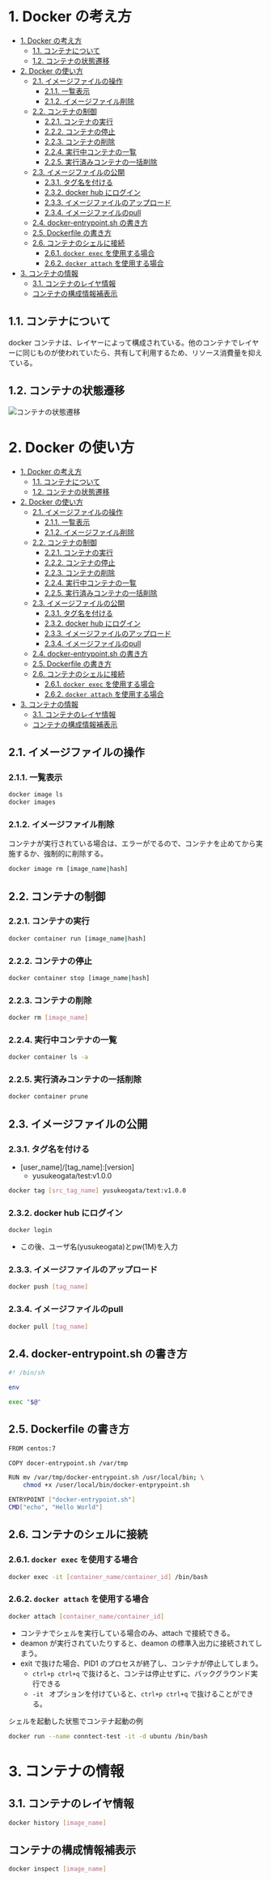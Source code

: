 # 1. Docker の考え方

<!-- TOC -->
- [1. Docker の考え方](#1-docker-の考え方)
  - [1.1. コンテナについて](#11-コンテナについて)
  - [1.2. コンテナの状態遷移](#12-コンテナの状態遷移)
- [2. Docker の使い方](#2-docker-の使い方)
  - [2.1. イメージファイルの操作](#21-イメージファイルの操作)
    - [2.1.1. 一覧表示](#211-一覧表示)
    - [2.1.2. イメージファイル削除](#212-イメージファイル削除)
  - [2.2. コンテナの制御](#22-コンテナの制御)
    - [2.2.1. コンテナの実行](#221-コンテナの実行)
    - [2.2.2. コンテナの停止](#222-コンテナの停止)
    - [2.2.3. コンテナの削除](#223-コンテナの削除)
    - [2.2.4. 実行中コンテナの一覧](#224-実行中コンテナの一覧)
    - [2.2.5. 実行済みコンテナの一括削除](#225-実行済みコンテナの一括削除)
  - [2.3. イメージファイルの公開](#23-イメージファイルの公開)
    - [2.3.1. タグ名を付ける](#231-タグ名を付ける)
    - [2.3.2. docker hub にログイン](#232-docker-hub-にログイン)
    - [2.3.3. イメージファイルのアップロード](#233-イメージファイルのアップロード)
    - [2.3.4. イメージファイルのpull](#234-イメージファイルのpull)
  - [2.4. docker-entrypoint.sh の書き方](#24-docker-entrypointsh-の書き方)
  - [2.5. Dockerfile の書き方](#25-dockerfile-の書き方)
  - [2.6. コンテナのシェルに接続](#26-コンテナのシェルに接続)
    - [2.6.1. `docker exec` を使用する場合](#261-docker-exec-を使用する場合)
    - [2.6.2. `docker attach` を使用する場合](#262-docker-attach-を使用する場合)
- [3. コンテナの情報](#3-コンテナの情報)
  - [3.1. コンテナのレイヤ情報](#31-コンテナのレイヤ情報)
  - [コンテナの構成情報補表示](#コンテナの構成情報補表示)

## 1.1. コンテナについて

docker コンテナは、レイヤーによって構成されている。他のコンテナでレイヤーに同じものが使われていたら、共有して利用するため、リソース消費量を抑えている。

## 1.2. コンテナの状態遷移

![コンテナの状態遷移](./img/docker_status.png)

# 2. Docker の使い方

<!-- TOC -->
- [1. Docker の考え方](#1-docker-の考え方)
  - [1.1. コンテナについて](#11-コンテナについて)
  - [1.2. コンテナの状態遷移](#12-コンテナの状態遷移)
- [2. Docker の使い方](#2-docker-の使い方)
  - [2.1. イメージファイルの操作](#21-イメージファイルの操作)
    - [2.1.1. 一覧表示](#211-一覧表示)
    - [2.1.2. イメージファイル削除](#212-イメージファイル削除)
  - [2.2. コンテナの制御](#22-コンテナの制御)
    - [2.2.1. コンテナの実行](#221-コンテナの実行)
    - [2.2.2. コンテナの停止](#222-コンテナの停止)
    - [2.2.3. コンテナの削除](#223-コンテナの削除)
    - [2.2.4. 実行中コンテナの一覧](#224-実行中コンテナの一覧)
    - [2.2.5. 実行済みコンテナの一括削除](#225-実行済みコンテナの一括削除)
  - [2.3. イメージファイルの公開](#23-イメージファイルの公開)
    - [2.3.1. タグ名を付ける](#231-タグ名を付ける)
    - [2.3.2. docker hub にログイン](#232-docker-hub-にログイン)
    - [2.3.3. イメージファイルのアップロード](#233-イメージファイルのアップロード)
    - [2.3.4. イメージファイルのpull](#234-イメージファイルのpull)
  - [2.4. docker-entrypoint.sh の書き方](#24-docker-entrypointsh-の書き方)
  - [2.5. Dockerfile の書き方](#25-dockerfile-の書き方)
  - [2.6. コンテナのシェルに接続](#26-コンテナのシェルに接続)
    - [2.6.1. `docker exec` を使用する場合](#261-docker-exec-を使用する場合)
    - [2.6.2. `docker attach` を使用する場合](#262-docker-attach-を使用する場合)
- [3. コンテナの情報](#3-コンテナの情報)
  - [3.1. コンテナのレイヤ情報](#31-コンテナのレイヤ情報)
  - [コンテナの構成情報補表示](#コンテナの構成情報補表示)

## 2.1. イメージファイルの操作

### 2.1.1. 一覧表示

```bash
docker image ls
docker images
```

### 2.1.2. イメージファイル削除

コンテナが実行されている場合は、エラーがでるので、コンテナを止めてから実施するか、強制的に削除する。

```bash
docker image rm [image_name|hash]
```

## 2.2. コンテナの制御

### 2.2.1. コンテナの実行

```bash
docker container run [image_name|hash]
```

### 2.2.2. コンテナの停止

```bash
docker container stop [image_name|hash]
```

### 2.2.3. コンテナの削除

```bash
docker rm [image_name]
```

### 2.2.4. 実行中コンテナの一覧

```bash
docker container ls -a
```

### 2.2.5. 実行済みコンテナの一括削除

```bash
docker container prune
```

## 2.3. イメージファイルの公開

### 2.3.1. タグ名を付ける

- [user_name]/[tag_name]:[version]
  - yusukeogata/test:v1.0.0

```bash
docker tag [src_tag_name] yusukeogata/text:v1.0.0
```

### 2.3.2. docker hub にログイン

```bash
docker login
```

- この後、ユーザ名(yusukeogata)とpw(1M)を入力

### 2.3.3. イメージファイルのアップロード

```bash
docker push [tag_name]
```

### 2.3.4. イメージファイルのpull

```bash
docker pull [tag_name]
```

## 2.4. docker-entrypoint.sh の書き方

```bash
#! /bin/sh

env

exec "$@"
```

## 2.5. Dockerfile の書き方

```bash
FROM centos:7

COPY docer-entrypoint.sh /var/tmp

RUN mv /var/tmp/docker-entrypoint.sh /usr/local/bin; \
    chmod +x /user/local/bin/docker-entprypoint.sh

ENTRYPOINT ["docker-entrypoint.sh"]
CMD["echo", "Hello World"]
```

## 2.6. コンテナのシェルに接続

### 2.6.1. `docker exec` を使用する場合

```bash
docker exec -it [container_name/container_id] /bin/bash
```

### 2.6.2. `docker attach` を使用する場合

```bash
docker attach [container_name/container_id]
```

- コンテナでシェルを実行している場合のみ、attach で接続できる。
- deamon が実行されていたりすると、deamon の標準入出力に接続されてしまう。
- exit で抜けた場合、PID1 のプロセスが終了し、コンテナが停止してしまう。
  - `ctrl+p ctrl+q` で抜けると、コンテは停止せずに、バックグラウンド実行できる
  - `-it ` オプションを付けていると、`ctrl+p ctrl+q` で抜けることができる。
  
シェルを起動した状態でコンテナ起動の例

```bash
docker run --name conntect-test -it -d ubuntu /bin/bash
```

# 3. コンテナの情報

## 3.1. コンテナのレイヤ情報

```bash
docker history [image_name]
```

## コンテナの構成情報補表示

```bash
docker inspect [image_name]
```